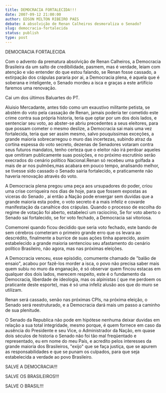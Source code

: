 ```yaml
---
title: DEMOCRACIA FORTALECIDA!!!
date: 2007-09-12 21:00:00
author: EDSON MILTON RIBEIRO PAES
debate: A absolvição de Renan Calheiros desmoraliza o Senado?
slug: democracia-fortalecida
status: publish 
type: post
---
```


DEMOCRACIA FORTALECIDA  

  

  

Com o advento da prematura absolvição de Renan Calheiros, a Democracia Brasileira da um salto de credibilidade, pasmem, mas é verdade, leiam com atenção e vão entender do que estou falando, se Renan fosse cassado, a extirpação dos crápulas pararia por ai, a Democracia plena, é aquela que é soberana e inteligente, o Senado mordeu a isca e graças a este artifício faremos uma renovação.  

Cai um dos últimos Baluartes do PT.  

Aluisio Mercadante, antes tido como um exaustivo militante petista, se abstém do voto pela cassação de Renan, jamais poderia ter cometido este crime contra sua própria historia, teria que optar por um dos dois lados, e sentenciar seu voto, ao abster-se abriu precedentes a seus eleitores, para que possam cometer o mesmo deslize, a Democracia sai mais uma vez fortalecida, teria que ser assim mesmo, salvo pouquíssimas exceções, a grande maioria sobrecarregou o muro das incertezas, subindo atraz da cortina espessa do voto secreto, dezenas de Senadores votaram contra seus futuros mandatos, tenho certeza que o eleitor não irá perdoar aqueles que omitiram publicamente suas posições, e no próximo escrutínio serão execrados do cenário político Nacional.Renan só recebeu uma golfada a mais de ar nos pulmões,mas acabara em pouco tempo, analisando melhor, se tivesse sido cassado o Senado sairia fortalecido, e praticamente não haveria renovação através do voto.  

A Democracia plena pregou uma peça aos ursupadores do poder, criou uma crise corriqueira nos dias de hoje, para que fossem expostas as viceras do Senado , ai então a Nação pode enxergar sem duvidas que a grande maioria esta podre, o voto secreto é a mais infeliz e covarde manifestação da canalhice dos crápulas. Quando o processo de escolha do regime de votação foi aberto, estabeleci um raciocínio, Se for voto aberto o Senado sai fortalecido, se for voto fechado, a Democracia sai vitoriosa.  

Comemorei quando ficou decidido que seria voto fechado, este bando de sem cérebros cometeram o primeiro grande erro que os levara ao descrédito, finalmente a burrice de suas ações tinha aparecido, assim estabelecido a grande maioria sentenciou seu afastamento do cenário político Brasileiro, não agora, mas nas próximas eleições.  

A Democracia venceu, esse episódio, comumente chamado de "balão de ensaio", acabou por fazê-los morder a isca, o povo não precisa saber mais quem subiu no muro da enganação, é só observar quem fincou estacas em qualquer dos dois lados, merecem respeito, este é o fundamento da Democracia, liberdade de ideologia, mas os alpinistas ( que me perdoem os praticante deste esporte), mas é só uma infeliz alusão aos que do muro se utilizam.  

Renan será cassado, senão nas próximas CPIs, na próxima eleição, o Senado será reestruturado, e a Democracia dará mais um passo a caminho de sua plenitude.  

O Senado da Republica não pode em hipótese nenhuma deixar duvidas em relação a sua total integridade, mesmo porque, é quem fornece em caso da ausência do Presidente e seu Vice, o Administrador da Nação, em quase dois séculos de historia o Senado não foi tão mal freqüentado e representado, eu em nome do meu País, e acredito pelos interesses da grande maioria dos Brasileiros, "exijo" que se faça justiça, que se apurem as responsabilidades e que se punam os culpados, para que seja estabelecida a verdade ao povo Brasileiro.  

  

SALVE A DEMOCRACIA!!!  

SALVE OS BRASILEIROS!!!  

SALVE O BRASIL!!!
